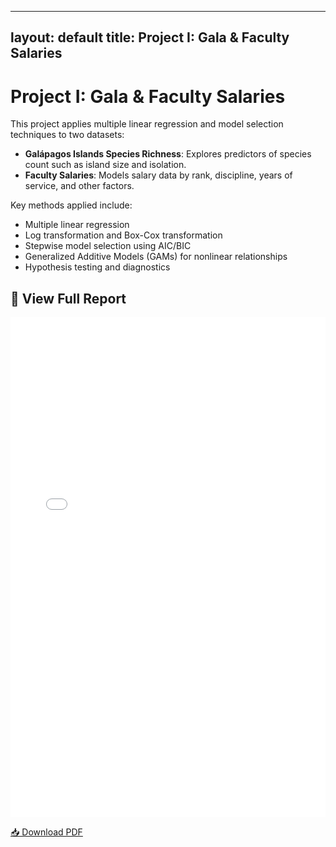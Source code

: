 
---
layout: default
title: Project I: Gala & Faculty Salaries
---

# Project I: Gala & Faculty Salaries

This project applies multiple linear regression and model selection techniques to two datasets:

- **Galápagos Islands Species Richness**: Explores predictors of species count such as island size and isolation.
- **Faculty Salaries**: Models salary data by rank, discipline, years of service, and other factors.

Key methods applied include:

- Multiple linear regression
- Log transformation and Box-Cox transformation
- Stepwise model selection using AIC/BIC
- Generalized Additive Models (GAMs) for nonlinear relationships
- Hypothesis testing and diagnostics

## 📄 View Full Report

<iframe src="/pdfs/DSA8020_RProject1_Sliger_Meredith.pdf" width="100%" height="800px" style="border: none;"></iframe>

[📥 Download PDF](/pdfs/DSA8020_RProject1_Sliger_Meredith.pdf)

